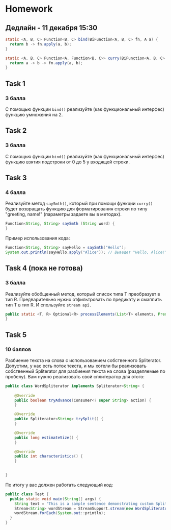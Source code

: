 # Homework 
## Дедлайн - 11 декабря 15:30

```java
static <A, B, C> Function<B, C> bind(BiFunction<A, B, C> fn, A a) {
  return b -> fn.apply(a, b);
}

static <A, B, C> Function<A, Function<B, C>> curry(BiFunction<A, B, C> fn){
  return a -> b -> fn.apply(a, b);
}
```
## Task 1
### 3 балла
С помощью функции `bind()` реализуйте (как функциональный интерфес) функцию умножения на 2.

## Task 2
### 3 балла
С помощью функции `bind()` реализуйте (как функциональный интерфес) функцию взятия подстроки от 0 до 5 у входящей строки.

## Task 3
### 4 балла
Реализуйте метод `saySmth()`, который при помощи функции `curry()` будет возвращать функцию для форматирования строки по типу "greeting, name!" (параметры задаете вы в методах).
```java
Function<String, String> saySmth (String word) {
}
```
Пример использования кода:
```java
Function<String, String> sayHello = saySmth("Hello");
System.out.println(sayHello.apply("Alice")); // Выведет "Hello, Alice!"
```

## Task 4 (пока не готова)
### 3 балла
Реализуйте обобщенный метод, который список типа T преобразует в тип R. Предварительно нужно отфильтровать по предикату и смаппить тип T в тип R. И спользуйте `stream api.`
```java
public static <T, R> Optional<R> processElements(List<T> elements, Predicate<T> predicate, Function<T, R> mapper, BinaryOperator<R> operator) {
}
```
## Task 5
### 10 баллов
Разбиение текста на слова с использованием собственного Spliterator.
Допустим, у нас есть поток текста, и мы хотели бы реализовать собственный Spliterator для разбиения текста на слова (разделяемые по пробелу).
Вам нужно реализовать свой сплитератор для этого:
```java
public class WordSpliterator implements Spliterator<String> {
    
    @Override
    public boolean tryAdvance(Consumer<? super String> action) {
    }

    @Override
    public Spliterator<String> trySplit() {
    }

    @Override
    public long estimateSize() {
    }

    @Override
    public int characteristics() {
    }

    
}
```
По итогу у вас должен работать следующий код:
```java
public class Test {
  public static void main(String[] args) {
    String text = "This is a sample sentence demonstrating custom Spliterator implementation";
    Stream<String> wordStream = StreamSupport.stream(new WordSpliterator(text), false);
    wordStream.forEach(System.out::println);
  }
}
```
